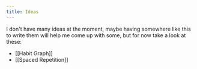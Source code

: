 ```yaml
---
title: Ideas
---
```

I don't have many ideas at the moment, maybe having somewhere like this to write them will help me come up with some, but for now take a look at these:
- [[Habit Graph]]
- [[Spaced Repetition]]